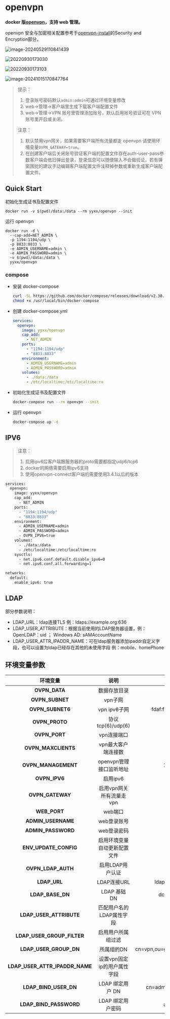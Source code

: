 # openvpn

**docker 版[openvpn](https://hub.docker.com/r/yyxx/openvpn)，支持 web 管理。**

openvpn 安全与加密相关配置参考于[openvpn-install](https://github.com/angristan/openvpn-install?tab=readme-ov-file#security-and-encryption)的Security and Encryption部分。

![image-20240529110841439](https://raw.githubusercontent.com/GavinTan/files/master/picgo/image-20240529110841439.png)

![20220930173030](https://raw.githubusercontent.com/GavinTan/files/master/picgo/20220930173030.png)

![20220930173103](https://raw.githubusercontent.com/GavinTan/files/master/picgo/20220930173103.png)

![image-20241015170847764](https://raw.githubusercontent.com/GavinTan/files/master/picgo/image-20241015170847764.png)

> 提示：
>
> 1. 登录账号密码默认`admin:admin`可通过环境变量修改
> 2. web->管理->客户端里生成下载客户端配置文件
> 3. web->管理->VPN 账号里管理添加账号，默认启用账号验证可在 VPN 账号里开启或关闭。
>
> 
>
> 注意：
>
> 1. 默认禁用vpn网关，如果需要客户端所有流量都走 openvpn 请使用环境变量`OVPN_GATEWAY=true`。
> 2. 在创建客户端后关闭账号验证客户端的配置文件存在auth-user-pass参数客户端会依旧弹出登录，登录信息可以随便输入不会做验证，若有弹窗困扰的建议手动编辑客户端配置文件注释掉参数或重新生成客户端配置文件。

## Quick Start

初始化生成证书及配置文件

```shell
docker run -v $(pwd)/data:/data --rm yyxx/openvpn --init
```

运行 openvpn

```shell
docker run -d \
  --cap-add=NET_ADMIN \
  -p 1194:1194/udp \
  -p 8833:8833 \
  -e ADMIN_USERNAME=admin \
  -e ADMIN_PASSWORD=admin \
  -v $(pwd)/data:/data \
  yyxx/openvpn
```

### compose

- 安装 docker-compose

  ```bash
  curl -SL https://github.com/docker/compose/releases/download/v2.30.3/docker-compose-linux-x86_64 -o /usr/local/bin/docker-compose
  chmod +x /usr/local/bin/docker-compose
  ```

- 创建 docker-compose.yml

  ```yaml
  services:
    openvpn:
      image: yyxx/openvpn
      cap_add:
        - NET_ADMIN
      ports:
        - "1194:1194/udp"
        - "8833:8833"
      environment:
        - ADMIN_USERNAME=admin
        - ADMIN_PASSWORD=admin
      volumes:
        - ./data:/data
        - /etc/localtime:/etc/localtime:ro
  ```
  
- 初始化生成证书及配置文件

  ```bash
  docker-compose run --rm openvpn --init
  ```

- 运行 openvpn

  ```bash
  docker-compose up -d
  ```



## IPV6

>注意：
>
>1. 启用ipv6后客户端跟服务器的proto需要都指定udp6/tcp6
>2. docker的网络需要启用ipv6支持
>3. 使用openvpn-connect客户端的需要使用3.4.1以后的版本

```bash
services:
  openvpn:
    image: yyxx/openvpn
    cap_add:
      - NET_ADMIN
    ports:
      - "1194:1194/udp"
      - "8833:8833"
    environment:
      - ADMIN_USERNAME=admin
      - ADMIN_PASSWORD=admin
      - OVPN_IPV6=true
    volumes:
      - ./data:/data
      - /etc/localtime:/etc/localtime:ro
    sysctls:
      - net.ipv6.conf.default.disable_ipv6=0
      - net.ipv6.conf.all.forwarding=1

networks:
  default:
    enable_ipv6: true
```

## LDAP

部分参数说明：

- LDAP_URL：ldap连接TLS 例：ldaps://example.org:636
- LDAP_USER_ATTRIBUTE：根据当前使用的LDAP服务器设置，例：OpenLDAP：uid ； Windows AD: sAMAccountName
- LDAP_USER_ATTR_IPADDR_NAME：可在ldap服务器添加ipaddr自定义字段，也可以设置为ldap已经存在其他的未使用字段 例：mobile、homePhone



## 环境变量参数

|            环境变量            |             说明             |               默认值               |
| :----------------------------: | :--------------------------: | :--------------------------------: |
|         **OVPN_DATA**          |         数据存放目录         |               /data                |
|        **OVPN_SUBNET**         |           vpn子网            |            10.8.0.0/24             |
|        **OVPN_SUBNET6**        |         vpn ipv6子网         |      fdaf:f178:e916:6dd0::/64      |
|         **OVPN_PROTO**         |      协议 tcp(6)/udp(6)      |                udp                 |
|         **OVPN_PORT**          |         vpn连接端口          |                1194                |
|      **OVPN_MAXCLIENTS**       |     vpn最大客户端连接数      |                200                 |
|      **OVPN_MANAGEMENT**       |   openvpn管理接口监听地址    |           127.0.0.1:7505           |
|         **OVPN_IPV6**          |           启用ipv6           |               false                |
|        **OVPN_GATEWAY**        |   启用vpn网关所有流量走vpn   |               false                |
|          **WEB_PORT**          |           web端口            |                8833                |
|       **ADMIN_USERNAME**       |         web登录账号          |               admin                |
|       **ADMIN_PASSWORD**       |         web登录密码          |               admin                |
|     **ENV_UPDATE_CONFIG**      | 启用环境变量自动更新配置文件 |                true                |
|       **OVPN_LDAP_AUTH**       |       启用LDAP用户认证       |               false                |
|          **LDAP_URL**          |         LDAP连接URL          |       ldap://example.org:389       |
|        **LDAP_BASE_DN**        |         LDAP 基础 DN         |         dc=example,dc=org          |
|    **LDAP_USER_ATTRIBUTE**     |   匹配用户名的LDAP属性字段   |                uid                 |
|   **LDAP_USER_GROUP_FILTER**   |      启用用户所属组过滤      |               false                |
|     **LDAP_USER_GROUP_DN**     |          所属组的DN          | cn=vpn,ou=groups,dc=example,dc=org |
| **LDAP_USER_ATTR_IPADDR_NAME** | 设置vpn固定ip的用户属性字段  |               ipaddr               |
|     **LDAP_BIND_USER_DN**      |       LDAP 绑定用户 DN       |     cn=admin,dc=example,dc=org     |
|     **LDAP_BIND_PASSWORD**     |      LDAP 绑定用户密码       |           adminpassword            |

